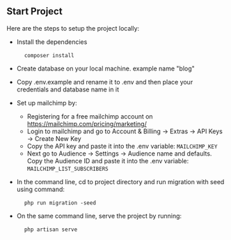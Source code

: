 ## Start Project

Here are the steps to setup the project locally:<br>
- Install the dependencies
  <pre>
    <code>composer install</code>
  </pre>
- Create database on your local machine. example name "blog"
- Copy .env.example and rename it to .env and then place your credentials and database name in it
- Set up mailchimp by:
  - Registering for a free mailchimp account on https://mailchimp.com/pricing/marketing/ 
  - Login to mailchimp and go to Account & Billing -> Extras -> API Keys -> Create New Key
  - Copy the API key and paste it into the .env variable: <code>MAILCHIMP_KEY</code>
  - Next go to Audience -> Settings -> Audience name and defaults.<br>
    Copy the Audience ID and paste it into the .env variable: <code>MAILCHIMP_LIST_SUBSCRIBERS</code>
- In the command line, cd to project directory and run migration with seed using command: <br>
  <pre>
    <code>php run migration -seed</code>
  </pre>

- On the same command line, serve the project by running: <br>
  <pre>
    <code>php artisan serve</code>
  </pre>